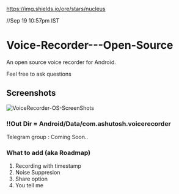 https://img.shields.io/ore/stars/nucleus

//Sep 19 10:57pm IST

# Voice-Recorder---Open-Source
An open source voice recorder for Android.

Feel free to ask questions


## Screenshots


![VoiceRecorder-OS-ScreenShots](https://user-images.githubusercontent.com/54206927/133937018-3b3aecaf-d4c3-480e-a54e-ae94e4feffb6.jpeg)

### !!Out Dir = Android/Data/com.ashutosh.voicerecorder


Telegram group : Coming Soon..

### What to add (aka Roadmap)

1. Recording with timestamp
2. Noise Suppresion
3. Share option
4. You tell me
